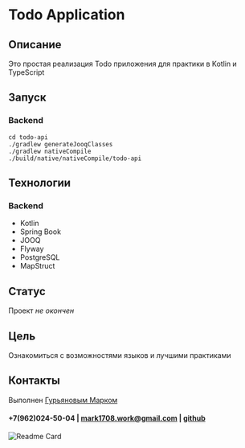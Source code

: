 # Todo Application

## Описание
Это простая реализация Todo приложения для практики в Kotlin и TypeScript

## Запуск
### Backend
```shell
cd todo-api
./gradlew generateJooqClasses
./gradlew nativeCompile
./build/native/nativeCompile/todo-api
```

## Технологии
### Backend
- Kotlin
- Spring Book
- JOOQ
- Flyway
- PostgreSQL
- MapStruct

## Статус
Проект _не окончен_

## Цель
Ознакомиться с возможностями языков и лучшими практиками

## Контакты
Выполнен [Гурьяновым Марком](https://mark1708.github.io/)
#### +7(962)024-50-04 | mark1708.work@gmail.com | [github](http://github.com/Mark1708)

![Readme Card](https://github-readme-stats.vercel.app/api/pin/?username=Mark1708&repo=todo-app&theme=chartreuse-dark&show_icons=true)